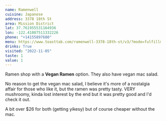 ```yaml
---
name: Ramenwell
cuisine: Japanese
address: 3378 18th St
area: Mission District
lat: 37.761955531164936
lon: -122.41887511332226
phone: "+14155897680"
menu: https://www.toasttab.com/ramenwell-3378-18th-st/v3/?mode=fulfillment
drinks: True
visited: "2022-11-05"
taste: 1
value: 1
---
```


Ramen shop with a **Vegan Ramen** option. They also have vegan mac salad.

No reason to get the vegan mac salad, I believe it's more of a nostalgia affair for those who like it, but the ramen was pretty tasty. VERY mushroomy, kinda lost interest by the end but it was pretty good and I'd check it out. 

A bit over $26 for both (getting yikesy) but of course cheaper without the mac.
